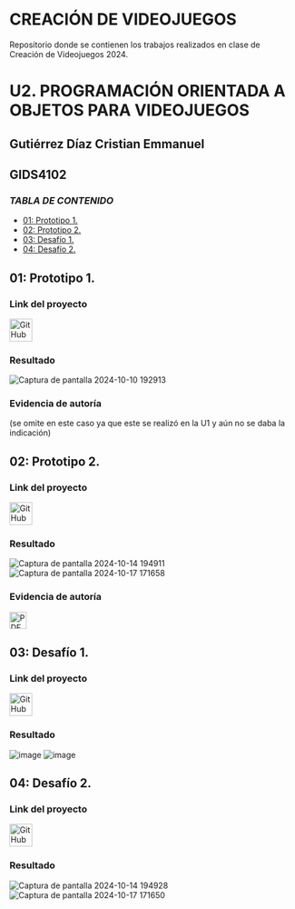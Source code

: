 # CREACIÓN DE VIDEOJUEGOS
Repositorio donde se contienen los trabajos realizados en clase de Creación de Videojuegos 2024. 

# U2. PROGRAMACIÓN ORIENTADA A OBJETOS PARA VIDEOJUEGOS
## Gutiérrez Díaz Cristian Emmanuel
## GIDS4102

### *TABLA DE CONTENIDO*
- [01: Prototipo 1.](#01-Prototipo-1)
- [02: Prototipo 2.](#02-Prototipo-2)
- [03: Desafío 1.](#03-Desafío-1)
- [04: Desafío 2.](#04-Desafío-2)

## 01: Prototipo 1.
### Link del proyecto
<a href="https://github.com/EmmanuelG447/Creaci-n-de-Videojuegos-GIDS4102/blob/main/prototipo1.unitypackage">
    <img src="https://cdn-icons-png.flaticon.com/128/733/733553.png" alt="GitHub" width="40"/>
</a>

### Resultado
![Captura de pantalla 2024-10-10 192913](https://github.com/user-attachments/assets/79a6320a-58da-4b02-8ca6-a920b4973154)


### Evidencia de autoría
(se omite en este caso ya que este se realizó en la U1 y aún no se daba la indicación)

## 02: Prototipo 2.
### Link del proyecto
<a href="https://github.com/EmmanuelG447/Creaci-n-de-Videojuegos-GIDS4102/blob/main/prototipo%202.unitypackage">
    <img src="https://cdn-icons-png.flaticon.com/128/733/733553.png" alt="GitHub" width="40"/>
</a>

### Resultado
![Captura de pantalla 2024-10-14 194911](https://github.com/user-attachments/assets/06d7c43c-378e-4e63-97c1-cd45bea2d618)
![Captura de pantalla 2024-10-17 171658](https://github.com/user-attachments/assets/e433fde1-8871-4fad-ac93-faa8eb018a04)



### Evidencia de autoría
<a href="https://github.com/user-attachments/files/17424728/LECCION02_GutierrezDiazCristianEmmanuel.pdf" target="_blank">
    <img src="https://upload.wikimedia.org/wikipedia/commons/8/87/PDF_file_icon.svg" alt="PDF" width="30"/>
</a>



## 03: Desafío 1.
### Link del proyecto
<a href="https://github.com/EmmanuelG447/Creaci-n-de-Videojuegos-GIDS4102/blob/main/Challenge%201%20avion.unitypackage">
    <img src="https://cdn-icons-png.flaticon.com/128/733/733553.png" alt="GitHub" width="40"/>
</a>

### Resultado
![image](https://github.com/user-attachments/assets/98a4df4f-1f13-4195-a9aa-76efeadff211)
![image](https://github.com/user-attachments/assets/db7077f7-8214-448c-9cec-816cb86886e4)

## 04: Desafío 2.
### Link del proyecto
<a href="https://github.com/EmmanuelG447/Creaci-n-de-Videojuegos-GIDS4102/blob/main/Desafio%202.unitypackage">
    <img src="https://cdn-icons-png.flaticon.com/128/733/733553.png" alt="GitHub" width="40"/>
</a>

### Resultado
![Captura de pantalla 2024-10-14 194928](https://github.com/user-attachments/assets/efff87d4-daef-4336-8980-b3646ad09a2a)
![Captura de pantalla 2024-10-17 171650](https://github.com/user-attachments/assets/11597e1a-4afd-4d0e-a734-f4b7f015ae22)
